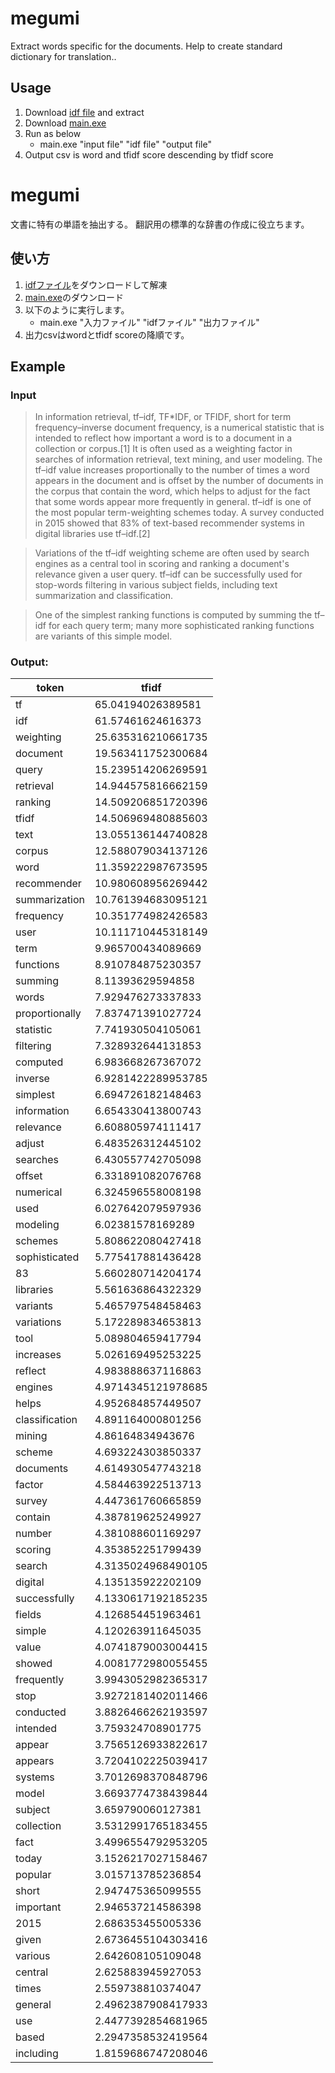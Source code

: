 # megumi
  
Extract words specific for the documents.
Help to create standard dictionary for translation..

## Usage
  
1. Download [idf file](https://github.com/SmartDataAnalytics/Wikipedia_TF_IDF_Dataset/blob/master/en/wiki_tfidf_terms.csv.gz) and extract
1. Download [main.exe](dist/main.exe)
1. Run as below
    - main.exe "input file" "idf file" "output file"
1. Output csv is word and tfidf score descending by tfidf score
  
# megumi
  
文書に特有の単語を抽出する。
翻訳用の標準的な辞書の作成に役立ちます。

## 使い方
  
1. [idfファイル](https://github.com/SmartDataAnalytics/Wikipedia_TF_IDF_Dataset/blob/master/en/wiki_tfidf_terms.csv.gz)をダウンロードして解凍
1. [main.exe](dist/main.exe)のダウンロード
1. 以下のように実行します。
    - main.exe "入力ファイル" "idfファイル" "出力ファイル"
1. 出力csvはwordとtfidf scoreの降順です。
  
## Example
  
### Input
  
> In information retrieval, tf–idf, TF*IDF, or TFIDF, short for term frequency–inverse document frequency, is a numerical statistic that is intended to reflect how important a word is to a document in a collection or corpus.[1] It is often used as a weighting factor in searches of information retrieval, text mining, and user modeling. The tf–idf value increases proportionally to the number of times a word appears in the document and is offset by the number of documents in the corpus that contain the word, which helps to adjust for the fact that some words appear more frequently in general. tf–idf is one of the most popular term-weighting schemes today. A survey conducted in 2015 showed that 83% of text-based recommender systems in digital libraries use tf–idf.[2]
  
> Variations of the tf–idf weighting scheme are often used by search engines as a central tool in scoring and ranking a document's relevance given a user query. tf–idf can be successfully used for stop-words filtering in various subject fields, including text summarization and classification.
  
> One of the simplest ranking functions is computed by summing the tf–idf for each query term; many more sophisticated ranking functions are variants of this simple model.

### Output: 
  
|token|tfidf|
|-----|-----|
|tf|65.04194026389581|
|idf|61.57461624616373|
|weighting|25.635316210661735|
|document|19.563411752300684|
|query|15.239514206269591|
|retrieval|14.944575816662159|
|ranking|14.509206851720396|
|tfidf|14.506969480885603|
|text|13.055136144740828|
|corpus|12.588079034137126|
|word|11.359222987673595|
|recommender|10.980608956269442|
|summarization|10.761394683095121|
|frequency|10.351774982426583|
|user|10.111710445318149|
|term|9.965700434089669|
|functions|8.910784875230357|
|summing|8.11393629594858|
|words|7.929476273337833|
|proportionally|7.837471391027724|
|statistic|7.741930504105061|
|filtering|7.328932644131853|
|computed|6.983668267367072|
|inverse|6.9281422289953785|
|simplest|6.694726182148463|
|information|6.654330413800743|
|relevance|6.608805974111417|
|adjust|6.483526312445102|
|searches|6.430557742705098|
|offset|6.331891082076768|
|numerical|6.324596558008198|
|used|6.027642079597936|
|modeling|6.02381578169289|
|schemes|5.808622080427418|
|sophisticated|5.775417881436428|
|83|5.660280714204174|
|libraries|5.561636864322329|
|variants|5.465797548458463|
|variations|5.172289834653813|
|tool|5.089804659417794|
|increases|5.026169495253225|
|reflect|4.983888637116863|
|engines|4.9714345121978685|
|helps|4.952684857449507|
|classification|4.891164000801256|
|mining|4.86164834943676|
|scheme|4.693224303850337|
|documents|4.614930547743218|
|factor|4.584463922513713|
|survey|4.447361760665859|
|contain|4.387819625249927|
|number|4.381088601169297|
|scoring|4.353852251799439|
|search|4.3135024968490105|
|digital|4.135135922202109|
|successfully|4.1330617192185235|
|fields|4.126854451963461|
|simple|4.120263911645035|
|value|4.0741879003004415|
|showed|4.0081772980055455|
|frequently|3.9943052982365317|
|stop|3.9272181402011466|
|conducted|3.8826466262193597|
|intended|3.759324708901775|
|appear|3.7565126933822617|
|appears|3.7204102225039417|
|systems|3.7012698370848796|
|model|3.6693774738439844|
|subject|3.659790060127381|
|collection|3.5312991765183455|
|fact|3.4996554792953205|
|today|3.1526217027158467|
|popular|3.015713785236854|
|short|2.947475365099555|
|important|2.946537214586398|
|2015|2.686353455005336|
|given|2.6736455104303416|
|various|2.642608105109048|
|central|2.625883945927053|
|times|2.559738810374047|
|general|2.4962387908417933|
|use|2.4477392854681965|
|based|2.2947358532419564|
|including|1.8159686747208046|
